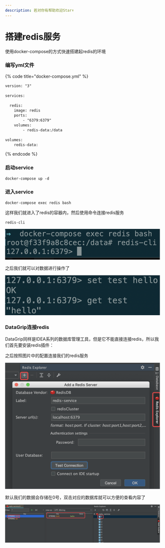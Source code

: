 ```yaml
---
description: 若对你有帮助欢迎Star⬆
---
```


# 搭建redis服务

使用docker-compose的方式快速搭建起redis的环境

### 编写yml文件

{% code title="docker-compose.yml" %}
```text
version: "3"

services:

  redis:
    image: redis
    ports: 
        - "6379:6379"
    volumes: 
        - redis-data:/data
        
volumes:
    redis-data: 
```
{% endcode %}

### 启动service

```text
docker-compose up -d
```

### 进入service

```text
docker-compose exec redis bash
```

这样我们就进入了redis的容器内，然后使用命令连接redis服务

```text
redis-cli
```

![](../.gitbook/assets/redis-cli.png)

之后我们就可以对数据进行操作了

![](../.gitbook/assets/redisop.png)

### DataGrip连接redis

DataGrip同样是IDEA系列的数据库管理工具，但是它不能直接连接redis，所以我们首先要安装redis插件：

之后按照图片中的配置连接我们的redis服务

![](../.gitbook/assets/datagrip.png)

默认我们的数据会存储在0号，双击对应的数据库就可以方便的查看内容了

![](../.gitbook/assets/redis-0.png)

